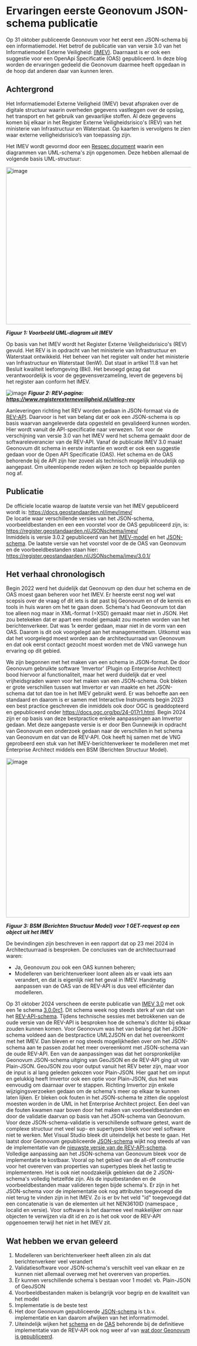 # Ervaringen eerste Geonovum JSON-schema publicatie

Op 31 oktober publiceerde Geonovum voor het eerst een JSON-schema bij een informatiemodel. 
Het betrof de publicatie van van versie 3.0 van het Informatiemodel Externe Veiligheid: [(IMEV)](https://www.geonovum.nl/geo-standaarden/informatiemodel-externe-veiligheid). 
Daarnaast is er ook een suggestie voor een OpenApi Specificatie (OAS) gepubliceerd. 
In deze blog worden de ervaringen gedeeld die Geonovum daarmee heeft opgedaan in de hoop dat anderen daar van kunnen leren.

## Achtergrond

Het Informatiemodel Externe Veiligheid (IMEV) bevat afspraken over de digitale structuur waarin overheden gegevens vastleggen over de opslag, het transport en het gebruik van gevaarlijke stoffen. Al deze gegevens komen bij elkaar in het Register Externe Veiligheidsrisico's (REV) van het ministerie van Infrastructuur en Waterstaat. Op kaarten is vervolgens te zien waar externe veiligheidsrisico’s van toepassing zijn.

Het IMEV wordt gevormd door een [Respec document](https://docs.geostandaarden.nl/imev/imev/) waarin een diagrammen van UML-schema's zijn opgenomen.
Deze hebben allemaal de volgende basis UML-structuur:  

<img width="1176" height="428" alt="image" src="https://github.com/user-attachments/assets/d6e20c20-7eff-4ea3-b97b-8b862c1da595" />

***Figuur 1: Voorbeeld UML-diagram uit IMEV***

Op basis van het IMEV wordt het Register Externe Veiligheidsrisico's (REV) gevuld.
Het REV is in opdracht van het ministerie van Infrastructuur en Waterstaat ontwikkeld. 
Het beheer van het register valt onder het ministerie van Infrastructuur en Waterstaat (IenW). 
Dat staat in artikel 11.8 van het Besluit kwaliteit leefomgeving (Bkl). 
Het bevoegd gezag dat verantwoordelijk is voor de gegevensverzameling, levert de gegevens bij het register aan conform het IMEV.

![image](https://github.com/user-attachments/assets/cbb49ac5-1958-4b4a-a5d4-78959c14027a)
***Figuur 2: REV-pagina: https://www.registerexterneveiligheid.nl/uitleg-rev***

Aanleveringen richting het REV worden gedaan in JSON-formaat via de [REV-API](https://rev-portaal.nl/oas/rev-v5-specification.yaml). Daarvoor is het van belang dat er ook een JSON-schema is op basis waarvan aangeleverde data opgesteld en gevalideerd kunnen worden. Hier wordt vanuit de API-specificatie naar verwezen. Tot voor de verschijning van versie 3.0 van het IMEV werd het schema gemaakt door de softwareleverancier van de REV-API. Vanaf de publicatie IMEV 3.0 maakt Geonovum dit schema in eerste instantie en wordt er ook een suggestie gedaan voor de Open API Specificatie (OAS). Het schema en de OAS behorende bij de API zijn hier zoveel als technisch mogelijk inhoudelijk op aangepast. Om uiteenlopende reden wijken ze toch op bepaalde punten nog af.

## Publicatie 

De officiele locatie waarop de laatste versie van het IMEV gepubliceerd wordt is: https://docs.geostandaarden.nl/imev/imev/  
De locatie waar verschillende versies van het JSON-schema, voorbeeldbestanden en een een voorstel voor de OAS gepubliceerd zijn, is: https://register.geostandaarden.nl/JSONschema/imev/  
Inmiddels is versie 3.0.2 gepubliceerd van het [IMEV-model](https://docs.geostandaarden.nl/imev/imev/) en het [JSON-schema](https://register.geostandaarden.nl/JSONschema/imev/3.0.2/IMEV3.0.2_schema.JSON).
De laatste versie van het voorstel voor de de OAS van Geonovum en de voorbeeldbestanden staan hier: https://register.geostandaarden.nl/JSONschema/imev/3.0.1/  

## Het verhaal chronologisch

Begin 2022 werd het duidelijk dat Geonovum op den duur het schema en de OAS moest gaan beheren voor het IMEV. 
Er heerste eerst nog wel wat scepsis over de vraag of dit iets is dat past bij Geonovum en of de kennis en tools in huis waren om het te gaan doen.
Schema's had Geonovum tot dan toe alleen nog maar in XML-format (=XSD) gemaakt maar niet in JSON.
Het zou betekeken dat er apart een model gemaakt zou moeten worden van het berichtenverkeer. Dat was 1x eerder gedaan, maar niet in de vorm van een OAS.
Daarom is dit ook voorgelegd aan het managementteam. 
Uitkomst was dat het voorgelegd moest worden aan de architectuurraad van Geonovum en dat ook eerst contact gezocht moest worden met de VNG vanwege hun ervaring op dit gebied.

We zijn begonnen met het maken van een schema in JSON-format. De door Geonovum gebruikte software 'Imvertor' (Plugin op Enterprise Architect) bood hiervoor al functionaliteit, maar het werd duidelijk dat er veel vrijheidsgraden waren voor het maken van een JSON-schema.
Ook bleken er grote verschillen tussen wat Imvertor er van maakte en het JSON-schema dat tot dan toe in het IMEV gebruikt werd.
Er was behoefte aan een standaard en daarom is er samen met Interactive Instruments begin 2023 een best practice geschreven die inmiddels ook door OGC is geaddopteerd en gepubliceerd onder https://docs.ogc.org/bp/24-017r1.html.
Begin 2024 zijn er op basis van deze bestpractice enkele aanpassingen aan Imvertor gedaan.
Met deze aangepaste versie is er door Ben Gunnewijk in opdracht van Geonovum een onderzoek gedaan naar de verschillen in het schema van Geonovum en dat van de REV-API.
Ook heeft hij samen met de VNG geprobeerd een stuk van het IMEV-berichtenverkeer te modelleren met met Enterprise Architect middels een BSM (Berichten Structuur Model).  

<img width="500" height="434" alt="image" src="https://github.com/user-attachments/assets/23286807-58d4-41a4-95d4-93c23baa6da2" />  

***Figuur 3: BSM (Berichten Structuur Model) voor 1 GET-request op een object uit het IMEV***  

De bevindingen zijn beschreven in een rapport dat op 23 mei 2024 in Architectuurraad is besproken.
De conclusies van de architectuurraad waren: 
- Ja, Geonovum zou ook een OAS kunnen beheren;
- Modelleren van berichtenverkeer loont alleen als er vaak iets aan verandert, en dat is eigenlijk niet het geval in IMEV. Handmatig aanpassen van de OAS van de REV-API is dus veel efficiënter dan modelleren.

Op 31 oktober 2024 verscheen de eerste publicatie van [IMEV 3.0](https://docs.geostandaarden.nl/imev/def-im-imev-20241031/) met ook een 1e schema [3.0.0rc1](https://register.geostandaarden.nl/JSONschema/imev/3.0.0rc/).
Dit schema week nog steeds sterk af van dat van het [REV-API-schema](https://rev-portaal.nl/oas/imev20-schema.yaml). 
Tijdens technische sessies met betrokkenen van de oude versie van de REV-API is besproken hoe de schema's dichter bij elkaar zouden kunnen komen.
Voor Geonovum was het van belang dat het JSON-schema voldeed aan de bestpractice UML2JSON en dat het overeenkomt met het IMEV. 
Dan bleven er nog steeds mogelijkheden over om het JSON-schema aan te passen zodat het meer overeenkomt met JSON-schema van de oude REV-API.
Een van de aanpassingen was dat het oorspronkelijke Geonovum JSON-schema uitging van GeoJSON en de REV-API ging uit van Plain-JSON. 
GeoJSON zou voor output vanuit het REV beter zijn, maar voor de input is al lang geleden gekozen voor Plain-JSON. Hier gaat het om input en gelukkig heeft Imvertor ook een optie voor Plain-JSON, dus het was eenvoudig om daarnaar over te stappen.
Richting Imvertor zijn enkele wijzigingsverzoeken gedaan om de schema's meer op elkaar te kunnen laten lijken. Er bleken ook fouten in het JSON-schema te zitten die opgelost moesten worden in de UML in het Enterprise Architect project.
Een deel van die fouten kwamen naar boven door het maken van voorbeeldbestanden en door de validatie daarvan op basis van het JSON-schema van Geonovum.
Voor deze JSON-schema-validatie is verschillende software getest, want de complexe structuur met veel sup- en supertypes bleek voor veel software niet te werken. Met Visual Studio bleek dit uiteindelijk het beste te gaan.
Het laatst door Geonovum gepubliceerde [JSON-schema](https://register.geostandaarden.nl/JSONschema/imev/3.0.2/IMEV3.0.2_schema.JSON) wijkt nog steeds af van de implementatie van de [nieuwste versie van de REV-API-schema](Ihttps://rev-portaal.nl/oas/imev30-schema.yaml).
Volledige aanpassing aan het JSON-schema van Geonovum bleek voor de implementatie te kostbaar.
Vooral op het gebied van de all-off constructie voor het overerven van properties van supertypes bleek het lastig te implementeren.
Het is ook niet noodzakelijk gebleken dat de 2 JSON-schema's volledig hetzelfde zijn. Als de inputbestanden en de voorbeeldbestanden maar valideren tegen bijde schema's.
Er zijn in het JSON-schema voor de implementatie ook nog attributen toegevoegd die niet terug te vinden zijn in het IMEV. Zo is er bv het veld "id" toegevoegd dat een concatenatie is van de elementen uit het NEN3610ID (namespace , localid en versie). Voor software is het daarmee veel makkelijker om naar objecten te verwijzen via dit id en zo is het ook voor de REV-API opgenoemen terwijl het niet in het IMEV zit.

## Wat hebben we ervan geleerd

1) Modelleren van berichtenverkeer heeft alleen zin als dat berichtenverkeer veel verandert
2) Validatiesoftware voor JSON-schema's verschilt veel van elkaar en ze kunnen niet allemaal overweg met het overerven van properties.
3) Er kunnen verschillende schema`s bestaan voor 1 model: vb. Plain-JSON of GeoJSON 
6) Voorbeeldbestanden maken is belangrijk voor begrip en de kwaliteit van het model
7) Implementatie is de beste test
8) Het door Geonovum gepubliceerde [JSON-schema](https://register.geostandaarden.nl/JSONschema/imev/3.0.2/IMEV3.0.2_schema.JSON) is t.b.v. implementatie en kan daarom afwijken van het informatirmodel.
9) Uiteindelijk wijken het [schema](https://rev-portaal.nl/oas/imev30-schema.yaml) en de [OAS](https://rev-portaal.nl/oas/rev-v5-specification.yaml) behorende bij de definitieve implementatie van de REV-API ook nog weer af van [wat door Geonovum is gepubliceerd](https://register.geostandaarden.nl/jsonschema/imev/).
